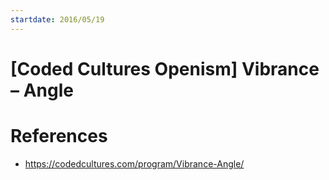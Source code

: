 ```yaml
---
startdate: 2016/05/19
---
```

# [Coded Cultures Openism] Vibrance – Angle

# References
* https://codedcultures.com/program/Vibrance-Angle/
